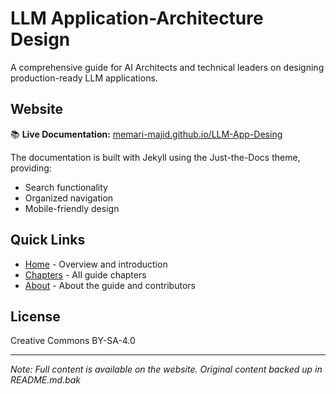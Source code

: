 # LLM Application-Architecture Design

A comprehensive guide for AI Architects and technical leaders on designing production-ready LLM applications.

## Website

📚 **Live Documentation:** [memari-majid.github.io/LLM-App-Desing](https://memari-majid.github.io/LLM-App-Desing/)

The documentation is built with Jekyll using the Just-the-Docs theme, providing:
- Search functionality
- Organized navigation
- Mobile-friendly design

## Quick Links

- [Home](https://memari-majid.github.io/LLM-App-Desing/) - Overview and introduction
- [Chapters](https://memari-majid.github.io/LLM-App-Desing/chapters/) - All guide chapters
- [About](https://memari-majid.github.io/LLM-App-Desing/about/) - About the guide and contributors


## License

Creative Commons BY-SA-4.0

---

*Note: Full content is available on the website. Original content backed up in README.md.bak* 